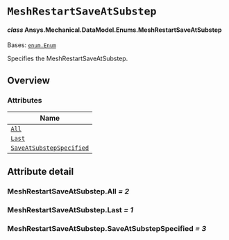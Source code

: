 # `MeshRestartSaveAtSubstep`

<a id="ansys.mechanical.stubs.v241.Ansys.Mechanical.DataModel.Enums.MeshRestartSaveAtSubstep"></a>

#### *class* Ansys.Mechanical.DataModel.Enums.MeshRestartSaveAtSubstep

Bases: [`enum.Enum`](https://docs.python.org/3/library/enum.html#enum.Enum)

Specifies the MeshRestartSaveAtSubstep.

<!-- !! processed by numpydoc !! -->

<a id="overview"></a>

## Overview

### Attributes

| Name |
| ------------------------------------------------------------------------------ |
| [`All`](#MeshRestartSaveAtSubstep.All) |
| [`Last`](#MeshRestartSaveAtSubstep.Last) |
| [`SaveAtSubstepSpecified`](#MeshRestartSaveAtSubstep.SaveAtSubstepSpecified) |

<a id="attribute-detail"></a>

## Attribute detail

<a id="MeshRestartSaveAtSubstep.All"></a>

### MeshRestartSaveAtSubstep.All *= 2*

<a id="MeshRestartSaveAtSubstep.Last"></a>

### MeshRestartSaveAtSubstep.Last *= 1*

<a id="MeshRestartSaveAtSubstep.SaveAtSubstepSpecified"></a>

### MeshRestartSaveAtSubstep.SaveAtSubstepSpecified *= 3*


